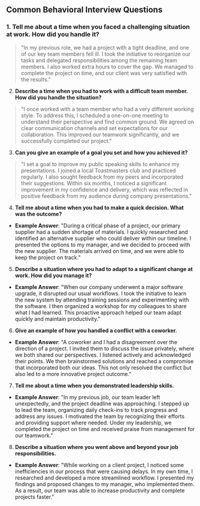 ## Common Behavioral Interview Questions

### 1. **Tell me about a time when you faced a challenging situation at work. How did you handle it?**

>"In my previous role, we had a project with a tight deadline, and one of our key team members fell ill. I took the initiative to reorganize our tasks and delegated responsibilities among the remaining team members. I also worked extra hours to cover the gap. We managed to complete the project on time, and our client was very satisfied with the results."

2. **Describe a time when you had to work with a difficult team member. How did you handle the situation?**

>"I once worked with a team member who had a very different working style. To address this, I scheduled a one-on-one meeting to understand their perspective and find common ground. We agreed on clear communication channels and set expectations for our collaboration. This improved our teamwork significantly, and we successfully completed our project."

3. **Can you give an example of a goal you set and how you achieved it?**

>"I set a goal to improve my public speaking skills to enhance my presentations. I joined a local Toastmasters club and practiced regularly. I also sought feedback from my peers and incorporated their suggestions. Within six months, I noticed a significant improvement in my confidence and delivery, which was reflected in positive feedback from my audience during company presentations."

4. **Tell me about a time when you had to make a quick decision. What was the outcome?**
- **Example Answer**: "During a critical phase of a project, our primary supplier had a sudden shortage of materials. I quickly researched and identified an alternative supplier who could deliver within our timeline. I presented the options to my manager, and we decided to proceed with the new supplier. The materials arrived on time, and we were able to keep the project on track."

5. **Describe a situation where you had to adapt to a significant change at work. How did you manage it?**
- **Example Answer**: "When our company underwent a major software upgrade, it disrupted our usual workflows. I took the initiative to learn the new system by attending training sessions and experimenting with the software. I then organized a workshop for my colleagues to share what I had learned. This proactive approach helped our team adapt quickly and maintain productivity."

6. **Give an example of how you handled a conflict with a coworker.**
- **Example Answer**: "A coworker and I had a disagreement over the direction of a project. I invited them to discuss the issue privately, where we both shared our perspectives. I listened actively and acknowledged their points. We then brainstormed solutions and reached a compromise that incorporated both our ideas. This not only resolved the conflict but also led to a more innovative project outcome."

7. **Tell me about a time when you demonstrated leadership skills.**
- **Example Answer**: "In my previous job, our team leader left unexpectedly, and the project deadline was approaching. I stepped up to lead the team, organizing daily check-ins to track progress and address any issues. I motivated the team by recognizing their efforts and providing support where needed. Under my leadership, we completed the project on time and received praise from management for our teamwork."

8. **Describe a situation where you went above and beyond your job responsibilities.**
- **Example Answer**: "While working on a client project, I noticed some inefficiencies in our process that were causing delays. In my own time, I researched and developed a more streamlined workflow. I presented my findings and proposed changes to my manager, who implemented them. As a result, our team was able to increase productivity and complete projects faster."



